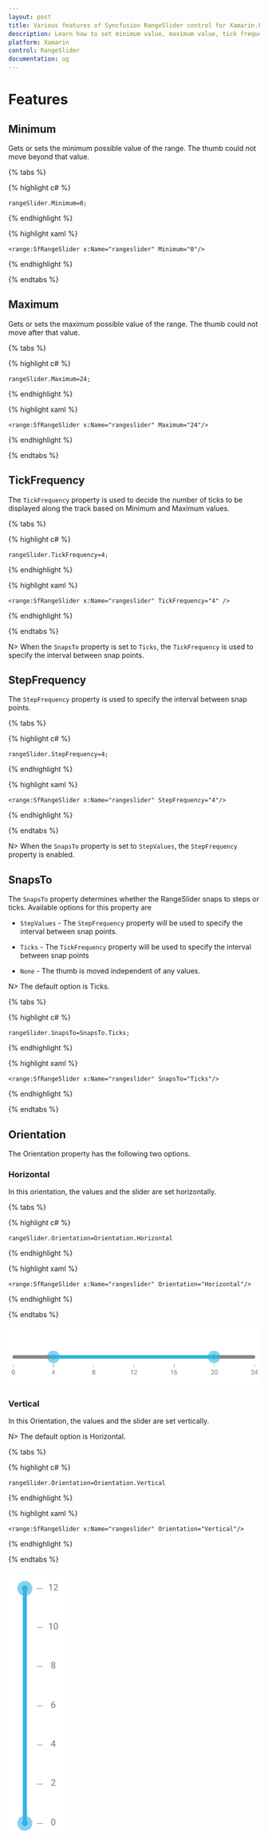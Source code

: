 ```yaml
---
layout: post
title: Various features of Syncfusion RangeSlider control for Xamarin.Forms
description: Learn how to set minimum value, maximum value, tick frequency, step frequency, enabling snaps to support and orientation for RangeSlider
platform: Xamarin
control: RangeSlider
documentation: ug
---
```


# Features

## Minimum

Gets or sets the minimum possible value of the range. The thumb could not move beyond that value.

{% tabs %}

{% highlight c# %}

	rangeSlider.Minimum=0;

{% endhighlight %}

{% highlight xaml %}

	<range:SfRangeSlider x:Name="rangeslider" Minimum="0"/>
	
{% endhighlight %}

{% endtabs %}

## Maximum

Gets or sets the maximum possible value of the range. The thumb could not move after that value.

{% tabs %}

{% highlight c# %}

	rangeSlider.Maximum=24;

{% endhighlight %}

{% highlight xaml %}

	<range:SfRangeSlider x:Name="rangeslider" Maximum="24"/>
	
{% endhighlight %}

{% endtabs %}

## TickFrequency

The `TickFrequency` property is used to decide the number of ticks to be displayed along the track based on Minimum and Maximum values.

{% tabs %}

{% highlight c# %}

	rangeSlider.TickFrequency=4;

{% endhighlight %}

{% highlight xaml %}

	<range:SfRangeSlider x:Name="rangeslider" TickFrequency="4" />
	
{% endhighlight %}

{% endtabs %}

N> When the `SnapsTo` property is set to `Ticks`, the `TickFrequency` is used to specify the interval between snap points.

## StepFrequency

The `StepFrequency` property is used to specify the interval between snap points.

{% tabs %}

{% highlight c# %}

	rangeSlider.StepFrequency=4;

{% endhighlight %}

{% highlight xaml %}

	<range:SfRangeSlider x:Name="rangeslider" StepFrequency="4"/>
	
{% endhighlight %}

{% endtabs %}

N> When the `SnapsTo` property is set to `StepValues`, the `StepFrequency` property is enabled.

## SnapsTo

The `SnapsTo` property determines whether the RangeSlider snaps to steps or ticks. Available options for this property are

* `StepValues` - The `StepFrequency` property will be used to specify the interval between snap points.

* `Ticks` - The `TickFrequency` property will be used to specify the interval between snap points

* `None` - The thumb is moved independent of any values.

N> The default option is Ticks.

{% tabs %}

{% highlight c# %}

	rangeSlider.SnapsTo=SnapsTo.Ticks;

{% endhighlight %}

{% highlight xaml %}

	<range:SfRangeSlider x:Name="rangeslider" SnapsTo="Ticks"/>
	
{% endhighlight %}

{% endtabs %}

## Orientation

The Orientation property has the following two options.

### Horizontal

In this orientation, the values and the slider are set horizontally. 

{% tabs %}

{% highlight c# %}

	rangeSlider.Orientation=Orientation.Horizontal

{% endhighlight %}

{% highlight xaml %}

	<range:SfRangeSlider x:Name="rangeslider" Orientation="Horizontal"/>
	
{% endhighlight %}

{% endtabs %}

![](images/RangeSlider-Horizontal.png)

### Vertical

In this Orientation, the values and the slider are set vertically. 

N> The default option is Horizontal.

{% tabs %}

{% highlight c# %}

	rangeSlider.Orientation=Orientation.Vertical

{% endhighlight %}

{% highlight xaml %}

	<range:SfRangeSlider x:Name="rangeslider" Orientation="Vertical"/>
	
{% endhighlight %}

{% endtabs %}

![](images/RangeSlider-Vertical.png)


